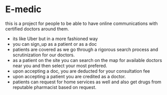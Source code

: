 # E-medic
this is a project for people to be able to have 
online communications with certified doctors around them.

- its like Uber but in a more fashioned way
- you can sign_up as a patient or as a doc
- patients are covered as we go through a rigorous search
  process and scrutinization for our doctors.
- as a patient on the site you can search on the map for available
  doctors near you and then select your most prefered.
- upon accepting a doc, you are deducted for your consultation fee
- upon accepting a patient you are credited as a doctor.
- patients can request for home services as well and also 
  get drugs from reputable pharmacist based on request.
